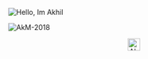 ![Hello, Im Akhil](https://user-images.githubusercontent.com/50191787/88482812-4a26a980-cf81-11ea-9985-07c4668bee5d.png)

<p align="left">
<img src="https://github-readme-stats.vercel.app/api?username=AkM-2018&show_icons=true&theme=dark" alt="AkM-2018"/>
</p>

<p align="center">
<a href="https://www.linkedin.com/in/akhil-manoj-5b908b1a0/">	
  <img align="center" alt="Akhil Manoj | LinkdeIn" width="25px" height="25" src="https://cdn.jsdelivr.net/npm/simple-icons@v3/icons/linkedin.svg" />	
</a>
  
<!---[![Top Langs](https://github-readme-stats.vercel.app/api/top-langs/?username=AkM-2018)](https://github.com/AkM-2018/github-readme-stats)
